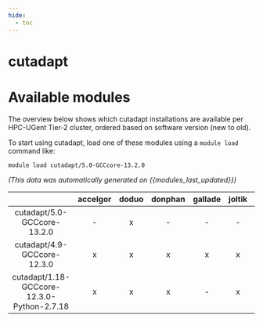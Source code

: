 ```yaml
---
hide:
  - toc
---
```


cutadapt
========

# Available modules


The overview below shows which cutadapt installations are available per HPC-UGent Tier-2 cluster, ordered based on software version (new to old).

To start using cutadapt, load one of these modules using a `module load` command like:

```shell
module load cutadapt/5.0-GCCcore-13.2.0
```

*(This data was automatically generated on {{modules_last_updated}})*  

| |accelgor|doduo|donphan|gallade|joltik|litleo|shinx|
| :---: | :---: | :---: | :---: | :---: | :---: | :---: | :---: |
|cutadapt/5.0-GCCcore-13.2.0|-|x|-|-|-|-|-|
|cutadapt/4.9-GCCcore-12.3.0|x|x|x|x|x|x|x|
|cutadapt/1.18-GCCcore-12.3.0-Python-2.7.18|x|x|x|-|x|x|x|
